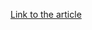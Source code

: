 [Link to the article](https://web.archive.org/web/20181209083100/https://www.riskiq.com/blog/labs/magecart-newegg/)
